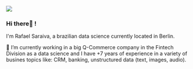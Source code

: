 ![](https://komarev.com/ghpvc/?username=jumpingdino&color=36b812)<br>

### Hi there👋 !

I'm Rafael Saraiva, a brazilian data science currently located in Berlin.

🔭 I’m currently working in a big Q-Commerce company in the Fintech Division as a data science and I have +7 years of experience in a variety of busines topics like: CRM, banking, unstructured data (text, images, audio).
